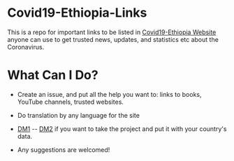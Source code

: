 # Covid19-Ethiopia-Links
This is a repo for important links to be listed in [Covid19-Ethiopia Website](https://covid19-ethiopia.firebaseapp.com/ "Covid19-Ethiopia Site") anyone can use to get trusted news, updates, and statistics etc about the Coronavirus.

# What Can I Do?

* Create an issue, and put all the help you want to: links to books, YouTube channels, trusted websites.


* Do translation by any language for the site


* [DM1](mailto:nabil.alanssi19@gmail.com "Email") -- [DM2](https://t.me/Nabiloo_19 "Telegram") if you want to take the project and put it with your country's data.


* Any suggestions are welcomed!
